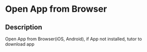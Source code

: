 # Open App from Browser

## Description

Open App from Browser(iOS, Android), if App not installed, tutor to download app 
